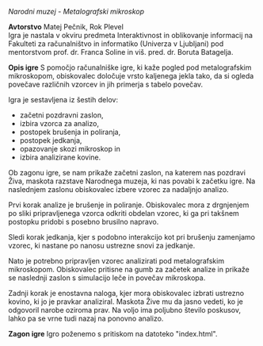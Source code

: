*Narodni muzej - Metalografski mikroskop*

**Avtorstvo**
Matej Pečnik, Rok Plevel <br />
Igra je nastala v okviru predmeta Interaktivnost in oblikovanje informacij na Fakulteti za računalništvo in informatiko (Univerza v Ljubljani) pod mentorstvom prof. dr. Franca Soline in viš. pred. dr. Boruta Batagelja.

**Opis igre**
S pomočjo računalniške igre, ki kaže pogled pod metalografskim mikroskopom, obiskovalec določuje vrsto kaljenega jekla tako, da si ogleda povečave različnih vzorcev in jih primerja s tabelo povečav.

Igra je sestavljena iz šestih delov:
* začetni pozdravni zaslon,
* izbira vzorca za analizo,
* postopek brušenja in poliranja, 
* postopek jedkanja,
* opazovanje skozi mikroskop in 
* izbira analizirane kovine.

Ob zagonu igre, se nam prikaže začetni zaslon, na katerem nas pozdravi Živa, maskota razstave Narodnega muzeja, ki nas povabi k začetku igre. Na naslednjem zaslonu obiskovalec izbere vzorec za nadaljnjo analizo.

Prvi korak analize je brušenje in poliranje. Obiskovalec mora z drgnjenjem po sliki pripravljenega vzorca odkriti obdelan vzorec, ki ga pri takšnem postopku pridobi s posebno brusilno napravo.

Sledi korak jedkanja, kjer s podobno interakcijo kot pri brušenju zamenjamo vzorec, ki nastane po nanosu ustrezne snovi za jedkanje.

Nato je potrebno pripravljen vzorec analizirati pod metalografskim mikroskopom. Obiskovalec pritisne na gumb za začetek analize in prikaže se naslednji zaslon s simulacijo leče in povečav mikroskopa.

Zadnji korak je enostavna naloga, kjer mora obiskovalec izbrati ustrezno kovino, ki jo je pravkar analiziral. Maskota Žive mu da jasno vedeti, ko je odgovoril narobe oziroma prav. Na voljo ima poljubno število poskusov, lahko pa se vrne tudi nazaj na ponovno analizo.

**Zagon igre**
Igro poženemo s pritiskom na datoteko "index.html".